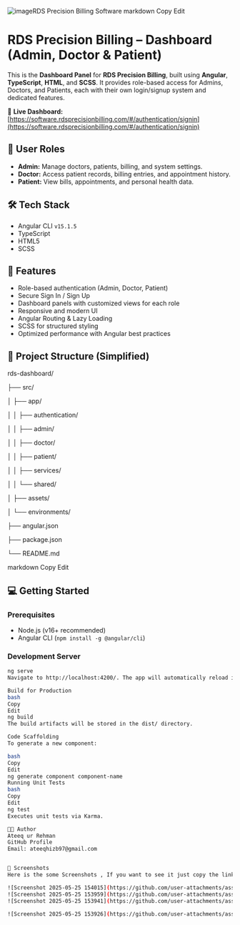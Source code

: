 ![image](https://github.com/user-attachments/assets/75e9f72c-f0cc-4a94-a270-2ef8c820e4a9)RDS Precision Billing Software
markdown
Copy
Edit
# RDS Precision Billing – Dashboard (Admin, Doctor & Patient)

This is the **Dashboard Panel** for **RDS Precision Billing**, built using **Angular**, **TypeScript**, **HTML**, and **SCSS**. It provides role-based access for Admins, Doctors, and Patients, each with their own login/signup system and dedicated features.

🔗 **Live Dashboard:** [https://software.rdsprecisionbilling.com/#/authentication/signin](https://software.rdsprecisionbilling.com/#/authentication/signin)

## 👤 User Roles

- **Admin:** Manage doctors, patients, billing, and system settings.
- **Doctor:** Access patient records, billing entries, and appointment history.
- **Patient:** View bills, appointments, and personal health data.

## 🛠️ Tech Stack

- Angular CLI `v15.1.5`
- TypeScript
- HTML5
- SCSS

## 🚀 Features

- Role-based authentication (Admin, Doctor, Patient)
- Secure Sign In / Sign Up
- Dashboard panels with customized views for each role
- Responsive and modern UI
- Angular Routing & Lazy Loading
- SCSS for structured styling
- Optimized performance with Angular best practices

## 📁 Project Structure (Simplified)

rds-dashboard/

├── src/

│ ├── app/

│ │ ├── authentication/

│ │ ├── admin/

│ │ ├── doctor/

│ │ ├── patient/

│ │ ├── services/

│ │ └── shared/

│ ├── assets/

│ └── environments/

├── angular.json

├── package.json

└── README.md

markdown
Copy
Edit

## 💻 Getting Started

### Prerequisites

- Node.js (v16+ recommended)
- Angular CLI (`npm install -g @angular/cli`)

### Development Server

```bash
ng serve
Navigate to http://localhost:4200/. The app will automatically reload if you make code changes.

Build for Production
bash
Copy
Edit
ng build
The build artifacts will be stored in the dist/ directory.

Code Scaffolding
To generate a new component:

bash
Copy
Edit
ng generate component component-name
Running Unit Tests
bash
Copy
Edit
ng test
Executes unit tests via Karma.

👨‍💻 Author
Ateeq ur Rehman
GitHub Profile
Email: ateeqhizb97@gmail.com


📸 Screenshots
Here is the some Screenshots , If you want to see it just copy the link of screenshot and paste in Browser.

![Screenshot 2025-05-25 154015](https://github.com/user-attachments/assets/955adfcb-49d1-4e07-9fac-dc40701bcb3f)
![Screenshot 2025-05-25 153959](https://github.com/user-attachments/assets/2aa39928-4a62-4909-b2ad-4633841e4a4f)
![Screenshot 2025-05-25 153941](https://github.com/user-attachments/assets/d919631e-4cce-42c3-855c-dbbb19317074)

![Screenshot 2025-05-25 153926](https://github.com/user-attachments/assets/659753e1-e88c-4a97-bfcb-b5cc16d30533)

